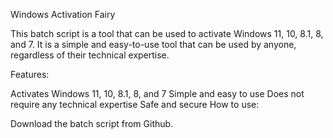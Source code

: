 Windows Activation Fairy

This batch script is a tool that can be used to activate Windows 11, 10, 8.1, 8, and 7. It is a simple and easy-to-use tool that can be used by anyone, regardless of their technical expertise.

Features:

Activates Windows 11, 10, 8.1, 8, and 7
Simple and easy to use
Does not require any technical expertise
Safe and secure
How to use:

Download the batch script from Github.
